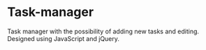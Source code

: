 # Task-manager

Task manager with the possibility of adding new tasks and editing. Designed using JavaScript and jQuery.

